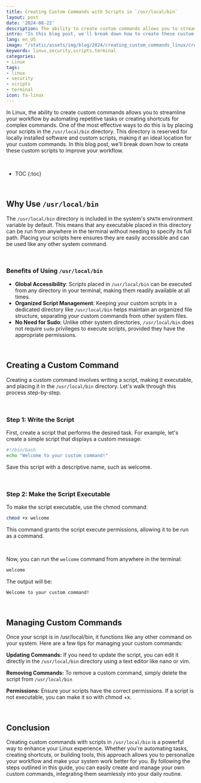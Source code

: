 ```yaml
---
title: Creating Custom Commands with Scripts in `/usr/local/bin`
layout: post
date: '2024-08-22'
description: The ability to create custom commands allows you to streamline your workflow by automating repetitive tasks or creating shortcuts for complex commands.
intro: "In this blog post, we'll break down how to create these custom scripts to improve your workflow." 
lang: en_US
image: "/static/assets/img/blog/2024/creating_custom_commands_linux/creating_custom_commands_linux.jpg"
keywords: linux,security,scripts,terminal
categories:
- Linux
tags:
- linux
- security
- scripts
- terminal
icon: fa-linux
---
```


In Linux, the ability to create custom commands allows you to streamline your workflow by automating repetitive tasks or creating shortcuts for complex commands. One of the most effective ways to do this is by placing your scripts in the `/usr/local/bin` directory. This directory is reserved for locally installed software and custom scripts, making it an ideal location for your custom commands. In this blog post, we'll break down how to create these custom scripts to improve your workflow.

<br>

* TOC 
{:toc}

<br>

## Why Use `/usr/local/bin`

The `/usr/local/bin` directory is included in the system's `$PATH` environment variable by default. This means that any executable placed in this directory can be run from anywhere in the terminal without needing to specify its full path. Placing your scripts here ensures they are easily accessible and can be used like any other system command.

<br>

### Benefits of Using `/usr/local/bin`

- **Global Accessibility**: Scripts placed in `/usr/local/bin` can be executed from any directory in your terminal, making them readily available at all times.
- **Organized Script Management**: Keeping your custom scripts in a dedicated directory like `/usr/local/bin` helps maintain an organized file structure, separating your custom commands from other system files.
- **No Need for Sudo**: Unlike other system directories, `/usr/local/bin` does not require `sudo` privileges to execute scripts, provided they have the appropriate permissions.

<br>

## Creating a Custom Command

Creating a custom command involves writing a script, making it executable, and placing it in the `/usr/local/bin` directory. Let's walk through this process step-by-step.

<br>

### Step 1: Write the Script

First, create a script that performs the desired task. For example, let's create a simple script that displays a custom message:

```bash
#!/bin/bash
echo "Welcome to your custom command!"
```

Save this script with a descriptive name, such as welcome.

<br>

### Step 2: Make the Script Executable

To make the script executable, use the chmod command:

```bash
chmod +x welcome
```
This command grants the script execute permissions, allowing it to be run as a command.

<br>

Now, you can run the `welcome` command from anywhere in the terminal:

```bash
welcome
```

The output will be:

```bash
Welcome to your custom command!
```

<br>

## Managing Custom Commands
Once your script is in /usr/local/bin, it functions like any other command on your system. Here are a few tips for managing your custom commands:

**Updating Commands:** If you need to update the script, you can edit it directly in the `/usr/local/bin` directory using a text editor like nano or vim.

**Removing Commands:** To remove a custom command, simply delete the script from `/usr/local/bin`

**Permissions:** Ensure your scripts have the correct permissions. If a script is not executable, you can make it so with chmod +x.

<br>

## Conclusion

Creating custom commands with scripts in `/usr/local/bin` is a powerful way to enhance your Linux experience. Whether you're automating tasks, creating shortcuts, or building tools, this approach allows you to personalize your workflow and make your system work better for you. By following the steps outlined in this guide, you can easily create and manage your own custom commands, integrating them seamlessly into your daily routine.
